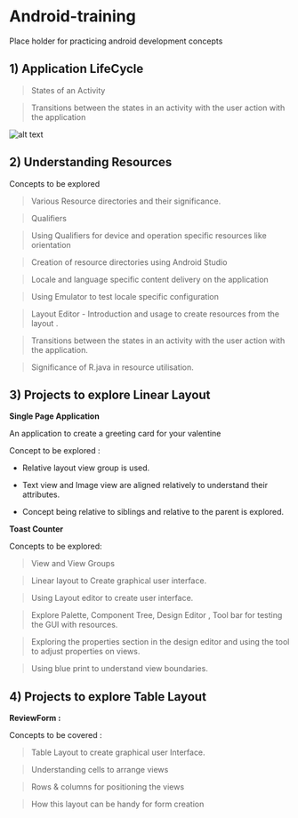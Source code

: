 # Android-training
Place holder for practicing android development concepts

## 1) Application LifeCycle

> States of an Activity 

> Transitions between the states in an activity with the user action with the application

![alt text](https://miro.medium.com/max/1189/1*fCkVwtp7gJ5JI8gjIxPeTQ.png)

## 2) Understanding Resources

Concepts to be explored 

> Various Resource directories and their significance. 

> Qualifiers 

> Using Qualifiers for device and operation specific resources like orientation

> Creation of resource directories using Android Studio

> Locale and language specific content delivery on the application

> Using Emulator to test locale specific configuration 

> Layout Editor - Introduction and usage to create resources from the layout .

> Transitions between the states in an activity with the user action with the application.

> Significance of R.java in resource utilisation.


 ## 3) Projects to explore Linear Layout

   **Single Page Application**
    
   An application to create a greeting card for your valentine
    
   Concept to be explored :
    
   * Relative layout view group is used.
    
   * Text view and Image view are aligned relatively to understand their attributes.
    
   * Concept being relative to siblings and relative to the parent is explored.
 

        
   **Toast Counter**
        
   Concepts to be explored:
       
   > View and View Groups
      
   >Linear layout to Create graphical user interface.
      
   >Using Layout editor to create user interface.
      
   >Explore Palette, Component Tree, Design Editor , Tool bar for testing the GUI with resources.
      
   >Exploring the properties section in the design editor and using the tool to adjust properties on views.
      
   > Using blue print to understand view boundaries.
    
 ## 4) Projects to explore Table Layout
     
  **ReviewForm :** 
      
   Concepts to be covered :
      
   >Table Layout to create graphical user Interface.
     
   >Understanding cells to arrange views
      
   >Rows & columns for positioning the views 
      
   >How this layout can be handy for form creation